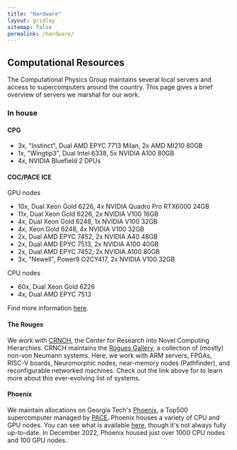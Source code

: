 ```yaml
---
title: "Hardware"
layout: gridlay
sitemap: false
permalink: /hardware/
---
```


## Computational Resources

The Computational Physics Group maintains several local servers and access to supercomputers around the country.
This page gives a brief overview of servers we marshal for our work.

### In house

#### CPG

* 3x, "Instinct", Dual AMD EPYC 7713 Milan, 2x AMD MI210 80GB
* 1x, "Wingtip3", Dual Intel 6338, 5x NVIDIA A100 80GB
* 4x, NVIDIA Bluefield 2 DPUs

#### COC/PACE ICE

GPU nodes
* 10x, Dual Xeon Gold 6226, 4x NVIDIA Quadro Pro RTX6000 24GB
* 11x, Dual Xeon Gold 6226, 2x NVIDIA V100 16GB
* 4x,	Dual Xeon Gold 6248, 1x NVIDIA V100 32GB
* 4x, Xeon Gold 6248, 4x NVIDIA V100 32GB
* 2x,	Dual AMD EPYC 7452,	2x NVIDIA A40 48GB
* 2x,	Dual AMD EPYC 7513,	2x NVIDIA A100 40GB
* 2x,	Dual AMD EPYC 7452,	2x NVIDIA A100 80GB
* 3x, "Newell", Power9 O2CY417, 2x NVIDIA V100 32GB

CPU nodes
* 60x, Dual Xeon Gold 6226 
* 4x,	Dual AMD EPYC 7513

Find more information [here](https://docs.pace.gatech.edu/ice_cluster/ice/).

#### The Rouges 

We work with [CRNCH](https://crnch.gatech.edu/), the Center for Research into Novel Computing Hierarchies.
CRNCH maintains the [Rogues Gallery](https://gt-crnch-rg.readthedocs.io/en/main/general/rg-hardware.html), a collection of (mostly) non-von Neumann systems. 
Here, we work with ARM servers, FPGAs, RISC-V boards, Neuromorphic nodes, near-memory nodes (Pathfinder), and reconfigurable networked machines.
Check out the link above for to learn more about this ever-evolving list of systems.

#### Phoenix

We maintain allocations on Georgia Tech's [Phoenix](https://docs.pace.gatech.edu/phoenix_cluster/gettingstarted_phnx/), a Top500 supercomputer managed by [PACE](https://pace.gatech.edu/).
Phoenix houses a variety of CPU and GPU nodes.
You can see what is available [here](https://docs.pace.gatech.edu/phoenix_cluster/resources_phnx/), though it's not always fully up-to-date.
In December 2022, Phoenix housed just over 1000 CPU nodes and 100 GPU nodes.

